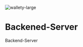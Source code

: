 ![wallety-large](https://user-images.githubusercontent.com/90644448/166236272-2ecfd17d-f01c-4dd2-8051-452e3bcedf92.png)
# Backened-Server
Backend-Server

